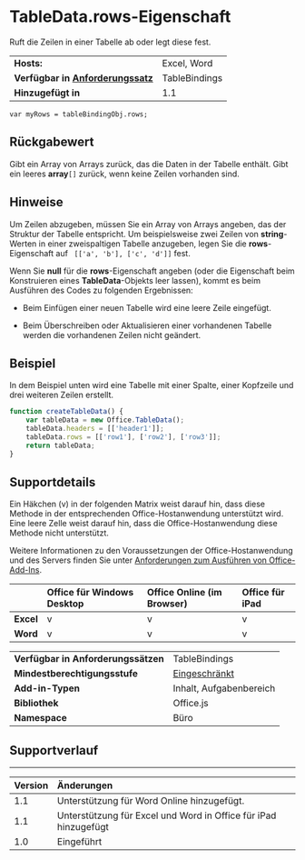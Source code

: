 
# TableData.rows-Eigenschaft
Ruft die Zeilen in einer Tabelle ab oder legt diese fest.

|||
|:-----|:-----|
|**Hosts:**|Excel, Word|
|**Verfügbar in [Anforderungssatz](../../docs/overview/specify-office-hosts-and-api-requirements.md)**|TableBindings|
|**Hinzugefügt in**|1.1|

```
var myRows = tableBindingObj.rows;
```


## Rückgabewert

Gibt ein Array von Arrays zurück, das die Daten in der Tabelle enthält. Gibt ein leeres **array**`[]` zurück, wenn keine Zeilen vorhanden sind.


## Hinweise

Um Zeilen abzugeben, müssen Sie ein Array von Arrays angeben, das der Struktur der Tabelle entspricht. Um beispielsweise zwei Zeilen von **string**-Werten in einer zweispaltigen Tabelle anzugeben, legen Sie die **rows**-Eigenschaft auf ` [['a', 'b'], ['c', 'd']]` fest.

Wenn Sie **null** für die **rows**-Eigenschaft angeben (oder die Eigenschaft beim Konstruieren eines **TableData**-Objekts leer lassen), kommt es beim Ausführen des Codes zu folgenden Ergebnissen:


- Beim Einfügen einer neuen Tabelle wird eine leere Zeile eingefügt.
    
- Beim Überschreiben oder Aktualisieren einer vorhandenen Tabelle werden die vorhandenen Zeilen nicht geändert.
    

## Beispiel

In dem Beispiel unten wird eine Tabelle mit einer Spalte, einer Kopfzeile und drei weiteren Zeilen erstellt.


```js
function createTableData() {
    var tableData = new Office.TableData();
    tableData.headers = [['header1']];
    tableData.rows = [['row1'], ['row2'], ['row3']];
    return tableData;
}
```


## Supportdetails


Ein Häkchen (v) in der folgenden Matrix weist darauf hin, dass diese Methode in der entsprechenden Office-Hostanwendung unterstützt wird. Eine leere Zelle weist darauf hin, dass die Office-Hostanwendung diese Methode nicht unterstützt.

Weitere Informationen zu den Voraussetzungen der Office-Hostanwendung und des Servers finden Sie unter [Anforderungen zum Ausführen von Office-Add-Ins](../../docs/overview/requirements-for-running-office-add-ins.md).


||**Office für Windows Desktop**|**Office Online (im Browser)**|**Office für iPad**|
|:-----|:-----|:-----|:-----|
|**Excel**|v|v|v|
|**Word**|v|v|v|


|||
|:-----|:-----|
|**Verfügbar in Anforderungssätzen**|TableBindings|
|**Mindestberechtigungsstufe**|[Eingeschränkt](../../docs/develop/requesting-permissions-for-api-use-in-content-and-task-pane-add-ins.md)|
|**Add-in-Typen**|Inhalt, Aufgabenbereich|
|**Bibliothek**|Office.js|
|**Namespace**|Büro|

## Supportverlauf



****


|**Version**|**Änderungen**|
|:-----|:-----|
|1.1|Unterstützung für Word Online hinzugefügt.|
|1.1|Unterstützung für Excel und Word in Office für iPad hinzugefügt|
|1.0|Eingeführt|
